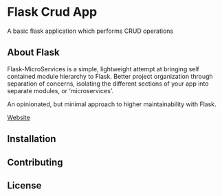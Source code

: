 # Flask Crud App

A basic flask application which performs CRUD operations

## About Flask

Flask-MicroServices is a simple, lightweight attempt at bringing self contained module hierarchy to Flask. Better project organization through separation of concerns, isolating the different sections of your app into separate modules, or ‘microservices’.

An opinionated, but minimal approach to higher maintainability with Flask.

[Website](https://palletsprojects.com/p/flask/)

## Installation


## Contributing


## License

